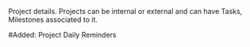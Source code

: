 Project details. Projects can be internal or external and can have Tasks, Milestones associated to it.

#Added: Project Daily Reminders
